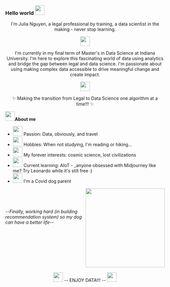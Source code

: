 ### Hello world <img src="https://github.com/jhnguyen168/jhnguyen168/blob/main/Asset/globe.gif" width="30px">

<div align="center">
  
  I'm Julia Nguyen, a legal professional by training, a data scientist in the making - never stop learning.
  
  <img src="https://github.com/jhnguyen168/jhnguyen168/blob/main/Asset/laptop.gif" width="30px">
  
  I'm currently in my final term of Master's in Data Science at Indiana University. I'm here to explore this fascinating world of data using analytics and bridge the gap  between legal and data science. I'm passionate about using making complex data accessible to drive meaningful change and create impact. 
  
  <img src="https://github.com/jhnguyen168/jhnguyen168/blob/main/Asset/chart.gif" width="30px">

  ✨ Making the transition from Legal to Data Science one algorithm at a time!!! ✨
</div>


<img src="https://github.com/jhnguyen168/jhnguyen168/blob/main/Asset/about%20me.gif" width="30px">**About me**

- <img src="https://github.com/jhnguyen168/jhnguyen168/blob/main/Asset/passion.png" width="30px"> Passion: Data, obviously, and travel 
- <img src="https://github.com/jhnguyen168/jhnguyen168/blob/main/Asset/hobby.png" width="30px"> Hobbies: When not studying, I'm reading or hiking...
- <img src="https://github.com/jhnguyen168/jhnguyen168/blob/main/Asset/interest.png" width="30px"> My forever interests: cosmic science, lost civilizations
- <img src="https://github.com/jhnguyen168/jhnguyen168/blob/main/Asset/ai.png" width="30px"> Current learning: AIoT - _anyone obsessed with Midjourney like me? Try Leonardo while it's still free :)
- <img src="https://github.com/jhnguyen168/jhnguyen168/blob/main/Asset/fun%20fact.png" width="30px"> I'm a Covid dog parent
<img align="right" src="https://github.com/jhnguyen168/jhnguyen168/blob/main/Asset/dog_shopping.png" width="250px">
<br>
<br>
<br>

--_Finally, working hard (in building recommendation system) so my dog can have a better life_--
 
 <br>
 <br>
 <br>
 <br>
 <br>
 <br>
 <br>
 <br>
<div align="center">
  <img src="https://github.com/jhnguyen168/jhnguyen168/blob/main/Asset/bar%20chart.gif" width="30px">
  -- ENJOY DATA!!! --
  <img src="https://github.com/jhnguyen168/jhnguyen168/blob/main/Asset/bar%20chart.gif" width="30px">
</div>
  
